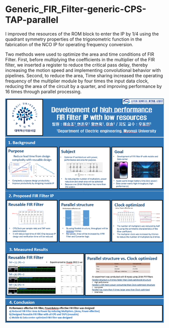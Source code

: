 # Generic_FIR_Filter-generic-CPS-TAP-parallel

I improved the resources of the ROM block to enter the IP by 1/4 using the quadrant symmetry properties
of the trigonometric function in the fabrication of the NCO IP for operating frequency conversion.

Two methods were used to optimize the area and time conditions of FIR Filter. First, before multiplying the
coefficients in the multiplier of the FIR filter, we inserted a register to reduce the critical pass delay, thereby
increasing the motion speed and implementing convolutional behavior with pipelines. Second, to reduce the
area, Time sharing increased the operating frequency of the multiplier module by four times the input data
clock, reducing the area of the circuit by a quarter, and improving performance by 16 times through parallel
processing.

![Poster](./Poster.png)
